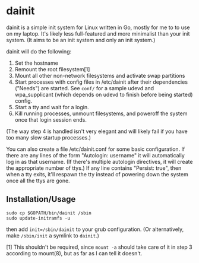 # dainit

dainit is a simple init system for Linux written in Go, mostly for me to
to use on my laptop. It's likely less full-featured and more minimalist than
your init system. (It aims to be an init system and only an init system.)

dainit will do the following:

1. Set the hostname
2. Remount the root filesystem[1]
3. Mount all other non-network filesystems and activate swap partitions
3. Start processes with config files in /etc/dainit after their dependencies
   ("Needs") are started. See `conf/` for a sample udevd and wpa_supplicant (which
   depends on udevd to finish before being started) config.
4. Start a tty and wait for a login.
5. Kill running processes, unmount filesystems, and poweroff the system once that
   login session ends.

(The way step 4 is handled isn't very elegant and will likely fail if you have too
many slow startup processes.)

You can also create a file /etc/dainit.conf for some basic configuration. If
there are any lines of the form "Autologin: username" it will automatically log in
as that username. (If there's multiple autologin directives, it will create the
appropriate number of ttys.) If any line contains "Persist: true", then when a tty
exits, it'll respawn the tty instead of powering down the system once all the ttys
are gone.

## Installation/Usage
```
sudo cp $GOPATH/bin/dainit /sbin
sudo update-initramfs -u
```

then add `init=/sbin/dainit` to your grub configuration. (Or alternatively, make
`/sbin/init` a symlink to `dainit`.)

[1] This shouldn't be required, since `mount -a` should take care of it in step
  3 according to mount(8), but as far as I can tell it doesn't.
